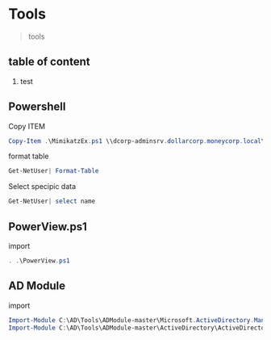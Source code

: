 # Tools
> tools 
## table of content
1. test

## Powershell

Copy ITEM
```powershell
Copy-Item .\MimikatzEx.ps1 \\dcorp-adminsrv.dollarcorp.moneycorp.local\c$\'Program Files'
```

format table
```powershell
Get-NetUser| Format-Table
```

Select specipic data 
```powershell
Get-NetUser| select name
```

## PowerView.ps1
import
```powershell
. .\PowerView.ps1
```


## AD Module
import
```powershell
Import-Module C:\AD\Tools\ADModule-master\Microsoft.ActiveDirectory.Management.dll
Import-Module C:\AD\Tools\ADModule-master\ActiveDirectory\ActiveDirectory.psd1
```

